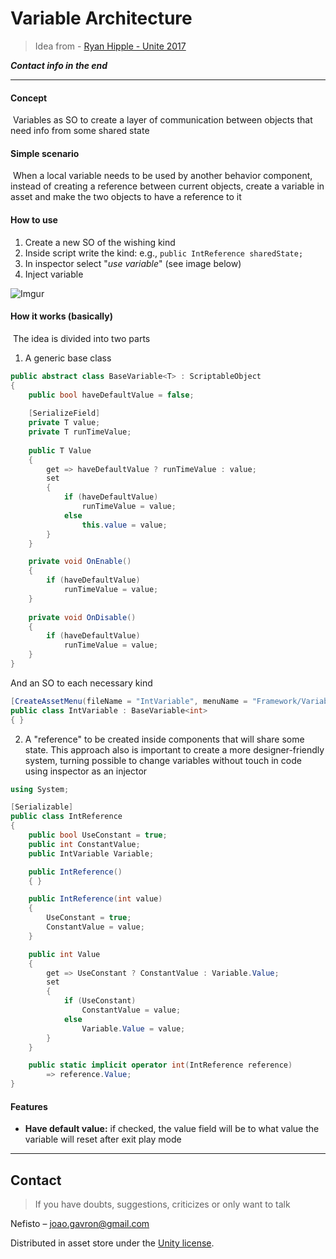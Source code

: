 # Variable Architecture

> Idea from - [Ryan Hipple - Unite 2017](https://www.youtube.com/watch?v=raQ3iHhE_Kk&t=2713s)

***Contact info in the end***

---

#### Concept

​	Variables as SO to create a layer of communication between objects that need info from some shared state

#### Simple scenario

​	When a local variable needs to be used by another behavior component, instead of creating a reference between current objects, create a variable in asset and make the two objects to have a reference to it

#### How to use

1. Create a new SO of the wishing kind
2. Inside script write the kind: e.g., `public IntReference sharedState;` 
3. In inspector select "*use variable*" (see image below)
4. Inject variable

![Imgur](https://i.imgur.com/bBUb3VH.png)

#### How it works (basically)

​	The idea is divided into two parts

1. A generic base class

```c#
public abstract class BaseVariable<T> : ScriptableObject
{
    public bool haveDefaultValue = false;
    
    [SerializeField]
    private T value;
    private T runTimeValue;
    
    public T Value
    {
        get => haveDefaultValue ? runTimeValue : value;
        set
        {
            if (haveDefaultValue)
                runTimeValue = value;
            else
                this.value = value;
        }
    }

    private void OnEnable()
    {
        if (haveDefaultValue)
            runTimeValue = value;
    }
    
    private void OnDisable()
    {
        if (haveDefaultValue)
            runTimeValue = value;
    }
}
```

And an SO to each necessary kind

```c#
[CreateAssetMenu(fileName = "IntVariable", menuName = "Framework/Variables/Int")]
public class IntVariable : BaseVariable<int>
{ }
```

2. A "reference" to be created inside components that will share some state. This approach also is important to create a more designer-friendly system, turning possible to change variables without touch in code using inspector as an injector

```c#
using System;

[Serializable]
public class IntReference
{
    public bool UseConstant = true;
    public int ConstantValue;
    public IntVariable Variable;

    public IntReference()
    { }

    public IntReference(int value)
    {
        UseConstant = true;
        ConstantValue = value;
    }

    public int Value
    {
        get => UseConstant ? ConstantValue : Variable.Value; 
        set
        {
            if (UseConstant)
                ConstantValue = value;
            else
                Variable.Value = value;
        }
    }

    public static implicit operator int(IntReference reference)
        => reference.Value;
}
```



#### Features

* **Have default value:** if checked, the value field will be to what value the variable will reset after exit play mode

---

## Contact

> If you have doubts, suggestions, criticizes or only want to talk

Nefisto – joao.gavron@gmail.com

Distributed in asset store under the [Unity license](https://unity3d.com/legal/as_terms?_ga=2.91212574.56628704.1591012418-1089589826.1583496471).
